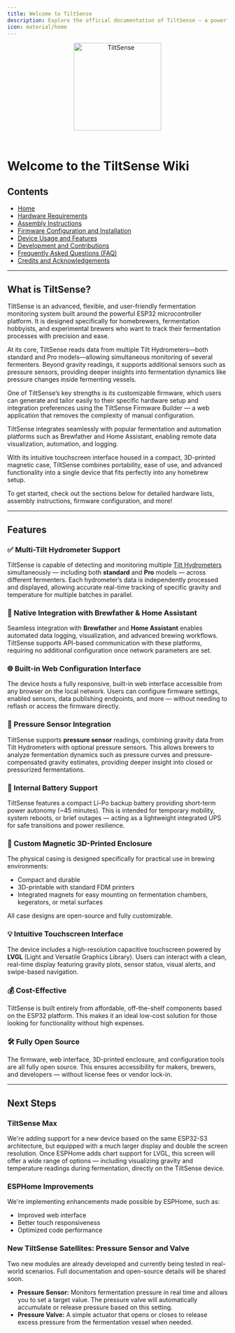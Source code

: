 ```yaml
---
title: Welcome to TiltSense
description: Explore the official documentation of TiltSense — a powerful, customizable, and open-source fermentation monitoring system based on ESP32.
icon: material/home
---
```


<div align="center">
  <img src="../TiltSense/assets/logo-text.svg" alt="TiltSense" width="200" style="margin-bottom: 1.5rem;" />
</div>

# Welcome to the TiltSense Wiki

## Contents

- [Home](index.md)
- [Hardware Requirements](Hardware.md)
- [Assembly Instructions](Assembly.md)
- [Firmware Configuration and Installation](Firmware-Setup.md)
- [Device Usage and Features](Usage.md)
- [Development and Contributions](Development.md)
- [Frequently Asked Questions (FAQ)](FAQ.md)
- [Credits and Acknowledgements](Credits.md)

---

## What is TiltSense?

TiltSense is an advanced, flexible, and user-friendly fermentation monitoring system built around the powerful ESP32
microcontroller platform. It is designed specifically for homebrewers, fermentation hobbyists, and experimental brewers
who want to track their fermentation processes with precision and ease.

At its core, TiltSense reads data from multiple Tilt Hydrometers—both standard and Pro models—allowing simultaneous
monitoring of several fermenters. Beyond gravity readings, it supports additional sensors such as pressure sensors,
providing deeper insights into fermentation dynamics like pressure changes inside fermenting vessels.

One of TiltSense’s key strengths is its customizable firmware, which users can generate and tailor easily to their
specific hardware setup and integration preferences using the TiltSense Firmware Builder — a web application that
removes the complexity of manual configuration.

TiltSense integrates seamlessly with popular fermentation and automation platforms such as Brewfather and Home
Assistant, enabling remote data visualization, automation, and logging.

With its intuitive touchscreen interface housed in a compact, 3D-printed magnetic case, TiltSense combines portability,
ease of use, and advanced functionality into a single device that fits perfectly into any homebrew setup.

To get started, check out the sections below for detailed hardware lists, assembly instructions, firmware configuration,
and more!

---

## Features

### ✅ Multi-Tilt Hydrometer Support

TiltSense is capable of detecting and monitoring multiple [Tilt Hydrometers](https://tilthydrometer.com/)
simultaneously — including both **standard** and **Pro** models — across different fermenters. Each hydrometer’s data is
independently processed and displayed, allowing accurate real-time tracking of specific gravity and temperature for
multiple batches in parallel.

### 📡 Native Integration with Brewfather & Home Assistant

Seamless integration with **Brewfather** and **Home Assistant** enables automated data logging, visualization, and
advanced brewing workflows. TiltSense supports API-based communication with these platforms, requiring no additional
configuration once network parameters are set.

### 🌐 Built-in Web Configuration Interface

The device hosts a fully responsive, built-in web interface accessible from any browser on the local network. Users can
configure firmware settings, enabled sensors, data publishing endpoints, and more — without needing
to reflash or access the firmware directly.

### 🔀 Pressure Sensor Integration

TiltSense supports **pressure sensor** readings, combining gravity data from Tilt Hydrometers with optional pressure
sensors. This allows brewers to analyze fermentation dynamics such as pressure curves and pressure-compensated gravity
estimates, providing deeper insight into closed or pressurized fermentations.

### 🔋 Internal Battery Support

TiltSense features a compact Li-Po backup battery providing short-term power autonomy (~45 minutes). This is
intended for temporary mobility, system reboots, or brief outages — acting as a lightweight integrated UPS for safe
transitions and power resilience.

### 🧲 Custom Magnetic 3D-Printed Enclosure

The physical casing is designed specifically for practical use in brewing environments:

- Compact and durable
- 3D-printable with standard FDM printers
- Integrated magnets for easy mounting on fermentation chambers, kegerators, or metal surfaces

All case designs are open-source and fully customizable.

### 💡 Intuitive Touchscreen Interface

The device includes a high-resolution capacitive touchscreen powered by **LVGL** (Light and Versatile Graphics Library).
Users can interact with a clean, real-time display featuring gravity plots, sensor status, visual alerts, and
swipe-based navigation.

### 💰 Cost-Effective

TiltSense is built entirely from affordable, off-the-shelf components based on the ESP32 platform. This makes it an
ideal low-cost solution for those looking for functionality without high expenses.

### 🛠️ Fully Open Source

The firmware, web interface, 3D-printed enclosure, and configuration tools are all fully open source. This ensures
accessibility for makers, brewers, and developers — without license fees or vendor lock-in.

---

## Next Steps

### TiltSense Max

We're adding support for a new device based on the same ESP32-S3 architecture, but equipped with a much larger display
and double the screen resolution. Once ESPHome adds chart support for LVGL, this screen will offer a wide range of
options — including visualizing gravity and temperature readings during fermentation, directly on the TiltSense device.

### ESPHome Improvements

We're implementing enhancements made possible by ESPHome, such as:

- Improved web interface
- Better touch responsiveness
- Optimized code performance

### New TiltSense Satellites: Pressure Sensor and Valve

Two new modules are already developed and currently being tested in real-world scenarios. Full documentation and
open-source details will be shared soon.

- **Pressure Sensor:** Monitors fermentation pressure in real time and allows you to set a target value. The pressure
  valve will automatically accumulate or release pressure based on this setting.
- **Pressure Valve:** A simple actuator that opens or closes to release excess pressure from the fermentation vessel
  when needed.
